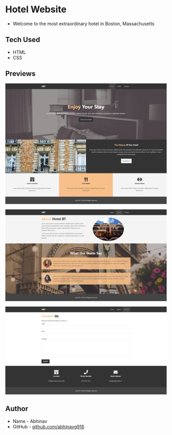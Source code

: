 # Hotel Website
* Welcome to the most extraordinary hotel in Boston, Massachusetts

## Tech Used
* HTML
* CSS

## Previews

![Welcome](https://github.com/abhinavg916/hotel-website/blob/master/Preview/Hotel-BT-Welcome.png)

![About](https://github.com/abhinavg916/hotel-website/blob/master/Preview/Hotel-BT-About.png)

![Contact](https://github.com/abhinavg916/hotel-website/blob/master/Preview/Hotel-BT-Contact.png)

## Author
* Name - Abhinav
* GitHub - [github.com/abhinavg916](https://github.com/abhinavg916)
